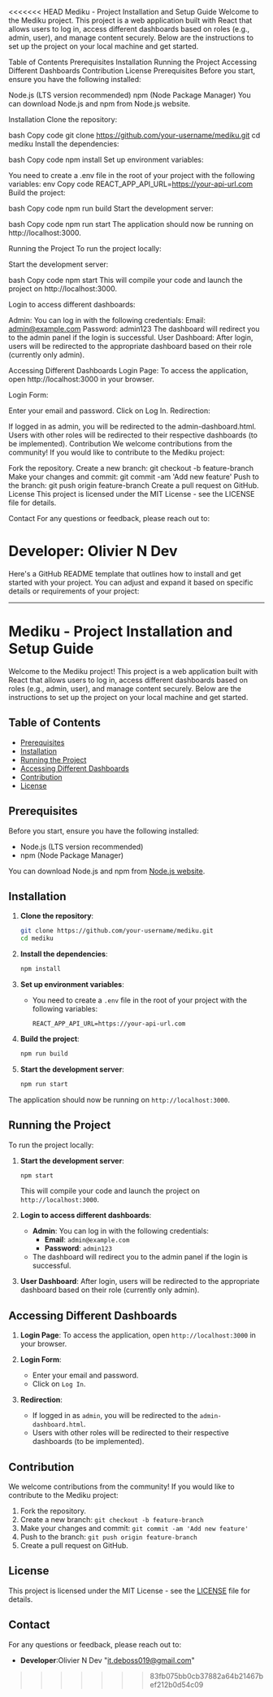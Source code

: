 <<<<<<< HEAD
Mediku - Project Installation and Setup Guide
Welcome to the Mediku project. This project is a web application built with React that allows users to log in, access different dashboards based on roles (e.g., admin, user), and manage content securely. Below are the instructions to set up the project on your local machine and get started.

Table of Contents
Prerequisites
Installation
Running the Project
Accessing Different Dashboards
Contribution
License
Prerequisites
Before you start, ensure you have the following installed:

Node.js (LTS version recommended)
npm (Node Package Manager)
You can download Node.js and npm from Node.js website.

Installation
Clone the repository:

bash
Copy code
git clone https://github.com/your-username/mediku.git
cd mediku
Install the dependencies:

bash
Copy code
npm install
Set up environment variables:

You need to create a .env file in the root of your project with the following variables:
env
Copy code
REACT_APP_API_URL=https://your-api-url.com
Build the project:

bash
Copy code
npm run build
Start the development server:

bash
Copy code
npm run start
The application should now be running on http://localhost:3000.

Running the Project
To run the project locally:

Start the development server:

bash
Copy code
npm start
This will compile your code and launch the project on http://localhost:3000.

Login to access different dashboards:

Admin: You can log in with the following credentials:
Email: admin@example.com
Password: admin123
The dashboard will redirect you to the admin panel if the login is successful.
User Dashboard: After login, users will be redirected to the appropriate dashboard based on their role (currently only admin).

Accessing Different Dashboards
Login Page: To access the application, open http://localhost:3000 in your browser.

Login Form:

Enter your email and password.
Click on Log In.
Redirection:

If logged in as admin, you will be redirected to the admin-dashboard.html.
Users with other roles will be redirected to their respective dashboards (to be implemented).
Contribution
We welcome contributions from the community! If you would like to contribute to the Mediku project:

Fork the repository.
Create a new branch: git checkout -b feature-branch
Make your changes and commit: git commit -am 'Add new feature'
Push to the branch: git push origin feature-branch
Create a pull request on GitHub.
License
This project is licensed under the MIT License - see the LICENSE file for details.

Contact
For any questions or feedback, please reach out to:

Developer: Olivier N Dev
=======
Here's a GitHub README template that outlines how to install and get started with your project. You can adjust and expand it based on specific details or requirements of your project:

---

# Mediku - Project Installation and Setup Guide

Welcome to the Mediku project! This project is a web application built with React that allows users to log in, access different dashboards based on roles (e.g., admin, user), and manage content securely. Below are the instructions to set up the project on your local machine and get started.

## Table of Contents
- [Prerequisites](#prerequisites)
- [Installation](#installation)
- [Running the Project](#running-the-project)
- [Accessing Different Dashboards](#accessing-different-dashboards)
- [Contribution](#contribution)
- [License](#license)

## Prerequisites
Before you start, ensure you have the following installed:
- Node.js (LTS version recommended)
- npm (Node Package Manager)

You can download Node.js and npm from [Node.js website](https://nodejs.org/).

## Installation
1. **Clone the repository**:
   ```bash
   git clone https://github.com/your-username/mediku.git
   cd mediku
   ```

2. **Install the dependencies**:
   ```bash
   npm install
   ```

3. **Set up environment variables**:
   - You need to create a `.env` file in the root of your project with the following variables:
     ```env
     REACT_APP_API_URL=https://your-api-url.com
     ```

4. **Build the project**:
   ```bash
   npm run build
   ```

5. **Start the development server**:
   ```bash
   npm run start
   ```

The application should now be running on `http://localhost:3000`.

## Running the Project
To run the project locally:
1. **Start the development server**:
   ```bash
   npm start
   ```
   This will compile your code and launch the project on `http://localhost:3000`.

2. **Login to access different dashboards**:
   - **Admin**: You can log in with the following credentials:
     - **Email**: `admin@example.com`
     - **Password**: `admin123`
   - The dashboard will redirect you to the admin panel if the login is successful.

3. **User Dashboard**: After login, users will be redirected to the appropriate dashboard based on their role (currently only admin).

## Accessing Different Dashboards
1. **Login Page**: To access the application, open `http://localhost:3000` in your browser.
2. **Login Form**:
   - Enter your email and password.
   - Click on `Log In`.

3. **Redirection**:
   - If logged in as `admin`, you will be redirected to the `admin-dashboard.html`.
   - Users with other roles will be redirected to their respective dashboards (to be implemented).

## Contribution
We welcome contributions from the community! If you would like to contribute to the Mediku project:
1. Fork the repository.
2. Create a new branch: `git checkout -b feature-branch`
3. Make your changes and commit: `git commit -am 'Add new feature'`
4. Push to the branch: `git push origin feature-branch`
5. Create a pull request on GitHub.

## License
This project is licensed under the MIT License - see the [LICENSE](LICENSE) file for details.

## Contact
For any questions or feedback, please reach out to:
- **Developer**:Olivier N Dev "it.deboss019@gmail.com"
>>>>>>> 83fb075bb0cb37882a64b21467bef212b0d54c09
